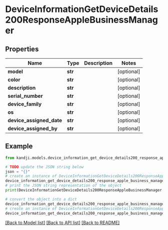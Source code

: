 # DeviceInformationGetDeviceDetails200ResponseAppleBusinessManager


## Properties

Name | Type | Description | Notes
------------ | ------------- | ------------- | -------------
**model** | **str** |  | [optional] 
**color** | **str** |  | [optional] 
**description** | **str** |  | [optional] 
**serial_number** | **str** |  | [optional] 
**device_family** | **str** |  | [optional] 
**os** | **str** |  | [optional] 
**device_assigned_date** | **str** |  | [optional] 
**device_assigned_by** | **str** |  | [optional] 

## Example

```python
from kandji.models.device_information_get_device_details200_response_apple_business_manager import DeviceInformationGetDeviceDetails200ResponseAppleBusinessManager

# TODO update the JSON string below
json = "{}"
# create an instance of DeviceInformationGetDeviceDetails200ResponseAppleBusinessManager from a JSON string
device_information_get_device_details200_response_apple_business_manager_instance = DeviceInformationGetDeviceDetails200ResponseAppleBusinessManager.from_json(json)
# print the JSON string representation of the object
print(DeviceInformationGetDeviceDetails200ResponseAppleBusinessManager.to_json())

# convert the object into a dict
device_information_get_device_details200_response_apple_business_manager_dict = device_information_get_device_details200_response_apple_business_manager_instance.to_dict()
# create an instance of DeviceInformationGetDeviceDetails200ResponseAppleBusinessManager from a dict
device_information_get_device_details200_response_apple_business_manager_from_dict = DeviceInformationGetDeviceDetails200ResponseAppleBusinessManager.from_dict(device_information_get_device_details200_response_apple_business_manager_dict)
```
[[Back to Model list]](../README.md#documentation-for-models) [[Back to API list]](../README.md#documentation-for-api-endpoints) [[Back to README]](../README.md)


